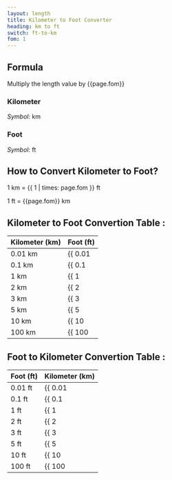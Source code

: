 ```yaml
---
layout: length
title: Kilometer to Foot Converter
heading: km to ft
switch: ft-to-km
fom: 1
---
```


## Formula
Multiply the length value by {{page.fom}}

### Kilometer
*Symbol*: km

### Foot
*Symbol*: ft

## How to Convert Kilometer to Foot?
1 km = {{ 1 | times: page.fom }} ft

1 ft = {{page.fom}} km

## Kilometer to Foot Convertion Table :

| Kilometer (km) | Foot (ft) |
| ---- | ---- |
| 0.01 km | {{ 0.01 | times: page.fom | round: 5 }} ft |
| 0.1 km | {{ 0.1 | times: page.fom | round: 5 }} ft |
| 1 km | {{ 1 | times: page.fom | round: 5 }} ft |
| 2 km | {{ 2 | times: page.fom | round: 5 }} ft |
| 3 km | {{ 3 | times: page.fom | round: 5 }} ft |
| 5 km | {{ 5 | times: page.fom | round: 5 }} ft |
| 10 km | {{ 10 | times: page.fom | round: 5 }} ft |
| 100 km | {{ 100 | times: page.fom | round: 5 }} ft |

## Foot to Kilometer Convertion Table :

| Foot (ft) | Kilometer (km) |
| ---- | ---- |
| 0.01 ft | {{ 0.01 | divided_by: page.fom | round: 5 }} km |
| 0.1 ft | {{ 0.1 | divided_by: page.fom | round: 5 }} km |
| 1 ft | {{ 1 | divided_by: page.fom | round: 5 }} km |
| 2 ft | {{ 2 | divided_by: page.fom | round: 5 }} km |
| 3 ft | {{ 3 | divided_by: page.fom | round: 5 }} km |
| 5 ft | {{ 5 | divided_by: page.fom | round: 5 }} km |
| 10 ft | {{ 10 | divided_by: page.fom | round: 5 }} km |
| 100 ft | {{ 100 | divided_by: page.fom | round: 5 }} km |

<script>
selectInput[8].selected = true
selectOutput[5].selected = true
</script>

